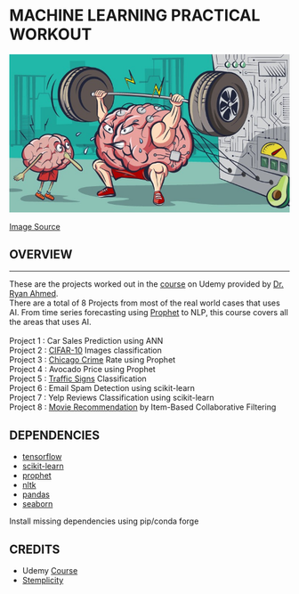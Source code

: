 # MACHINE LEARNING PRACTICAL WORKOUT

<img src="./img/img.jpg">

[Image Source](https://www.udemy.com/course/deep-learning-machine-learning-practical/)

## OVERVIEW
---
These are the projects worked out in the [course](https://www.udemy.com/course/deep-learning-machine-learning-practical/) on Udemy provided by [Dr. Ryan Ahmed](https://www.udemy.com/user/ryan-ahmed/).<br>
There are a total of 8 Projects from most of the real world cases that uses AI. From time series forecasting using [Prophet](http://facebook.github.io/prophet/) to NLP, this course covers all the areas that uses AI.
<br><br>
Project 1 : Car Sales Prediction using ANN<br>
Project 2 : [CIFAR-10](https://www.cs.toronto.edu/~kriz/cifar.html) Images classification<br>
Project 3 : [Chicago Crime](https://www.kaggle.com/currie32/crimes-in-chicago) Rate  using Prophet <br>
Project 4 : Avocado Price using Prophet<br>
Project 5 : [Traffic Signs](https://www.kaggle.com/meowmeowmeowmeowmeow/gtsrb-german-traffic-sign) Classification<br>
Project 6 : Email Spam Detection using scikit-learn<br>
Project 7 : Yelp Reviews Classification using scikit-learn<br>
Project 8 : [Movie Recommendation](https://grouplens.org/datasets/movielens/100k/) by Item-Based Collaborative Filtering<br>

## DEPENDENCIES
- [tensorflow](https://www.tensorflow.org/)
- [scikit-learn](https://scikit-learn.org/)
- [prophet](http://facebook.github.io/prophet/)
- [nltk](https://www.nltk.org/)
- [pandas](https://pandas.pydata.org/)
- [seaborn](https://seaborn.pydata.org/)

Install missing dependencies using pip/conda forge

## CREDITS
- Udemy [Course](https://www.udemy.com/course/deep-learning-machine-learning-practical/)
- [Stemplicity](https://www.youtube.com/channel/UC76VWNgXnU6z0RSPGwSkNIg)
